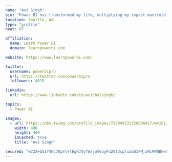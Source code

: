 ```yaml
---
name: "Avi Singh"
bio: "Power BI has transformed my life, multiplying my impact manifold. Now I am on a mission to spread the word and share the knowledge"
location: Seattle, WA
type: "profile"
heat: 87

affiliation:
  name: Learn Power BI
  domain: learnpowerbi.com

website: https://www.learnpowerbi.com/

twitter:
  username: powerbipro
  url: https://twitter.com/powerbipro
  followers: 4615

linkedin:
  url: https://www.linkedin.com/in/avichalsingh/

topics:
  - Power BI

images:
  - url: https://pbs.twimg.com/profile_images/732049231326806017/m4jUj2Lu_400x400.jpg
    width: 400
    height: 400
    isCached: true
    title: "Avi Singh"

secured: "w7ZA+bS1Y4Nc7KpYvYlEgHJXyfWxjuV6oyPa2Gt3spfuabGIFMjxMiPWNBkwCLCrPhrorD2bYwcLC9vKqZDLRbnRk8OjmqXuj3whdd9Xs+RIJDoMhfkvvNfrTvXqm1Y5r5Mu1VcEDYzmxeu0nRlifPpRn8nekybo3RGbYNS0EpY9FifHPa4ZjuYYaeBV856UZMEF/cmkaUpV/CipBhLumk6cNNWBYTcEfIsF/5Ui9yYQ1MqOIkwlpyCBnyNeNoC/jjx9xhI0xJP9ZZzyZXAskNZfr73LvzsojIUfx7uovZpx26XwI0dbxYkWIYRjfbFIEx5FuIn395hOeBv2JX5iYeYruZmBcEjZ4TBCCoROU9JxCvqhTKSY97+P3jeH+KMsuhrw0BeGBwf/H96QTY6YG/O2+2tdQCURLe3yb5KCS9c=;y7mGl4rZJSN8BXLHgxNWPQ=="
---
```


